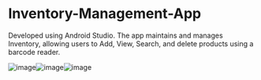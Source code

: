 # Inventory-Management-App
Developed using Android Studio.
The app maintains and manages Inventory, allowing users to Add, View, Search, and delete products using a barcode reader.

![image](https://github.com/DharshanaaS/Inventory-Management-App/assets/100555550/ce09b3bc-5c09-4adb-b5e3-caa038c1ecff)![image](https://github.com/DharshanaaS/Inventory-Management-App/assets/100555550/8248d6f6-92ac-4544-aef0-656a537c3bf6)![image](https://github.com/DharshanaaS/Inventory-Management-App/assets/100555550/659d9ff9-b890-4c7b-9b91-8d6121fb40f8)



